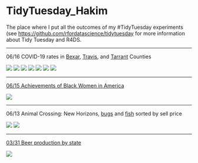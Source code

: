 # TidyTuesday_Hakim
The place where I put all the outcomes of my #TidyTuesday experiments (see https://github.com/rfordatascience/tidytuesday for more information about Tidy Tuesday and R4DS. 

***
06/16 COVID-19 rates in [Bexar](R_scripts/texas-covid/bexar-corona.R), [Travis](R_scripts/texas-covid/travis-corona.R), and [Tarrant](R_scripts/texas-covid/tarrant-corona.R) Counties

<img src="https://github.com/hakimjacob/TidyTuesday_Hakim/blob/master/Plots/bexar-corona3.jpg"  />

<img src="https://github.com/hakimjacob/TidyTuesday_Hakim/blob/master/Plots/bexar-corona1-5day.jpg"  />

<img src="https://github.com/hakimjacob/TidyTuesday_Hakim/blob/master/Plots/bexar-corona2.jpg"  />

<img src="https://github.com/hakimjacob/TidyTuesday_Hakim/blob/master/Plots/Travis-corona1-5day.jpg"  />

<img src="https://github.com/hakimjacob/TidyTuesday_Hakim/blob/master/Plots/Travis-corona2.jpg"  />

<img src="https://github.com/hakimjacob/TidyTuesday_Hakim/blob/master/Plots/tarrant-corona1-5day.jpg"  />

<img src="https://github.com/hakimjacob/TidyTuesday_Hakim/blob/master/Plots/tarrant-corona2.jpg"  />

***
[06/15 Achievements of Black Women in America](R_scripts/African-American-Achievements/tt-black-achievements-final.R)

<img src="https://github.com/hakimjacob/TidyTuesday_Hakim/blob/master/Plots/female-african-american-achievements.jpg"  />

***
06/13 Animal Crossing: New Horizons, [bugs](R_scripts/Animal-Crossing/tt-AC-hakim-BUGS-normscale.R) and [fish](R_scripts/Animal-Crossing/tt-AC-hakim-FISH-normscale.R) sorted by sell price

<img src="https://github.com/hakimjacob/TidyTuesday_Hakim/blob/master/Plots/TT-ACbugs-normscale.jpg"  />

<img src="https://github.com/hakimjacob/TidyTuesday_Hakim/blob/master/Plots/Tidy-AC-fish-normscale.jpg"  />

***
[03/31 Beer production by state](/R_scripts/Beer/20200401-tt-beer.R)

<img src="https://github.com/hakimjacob/TidyTuesday_Hakim/blob/master/Plots/beermap_tt.gif"  />





